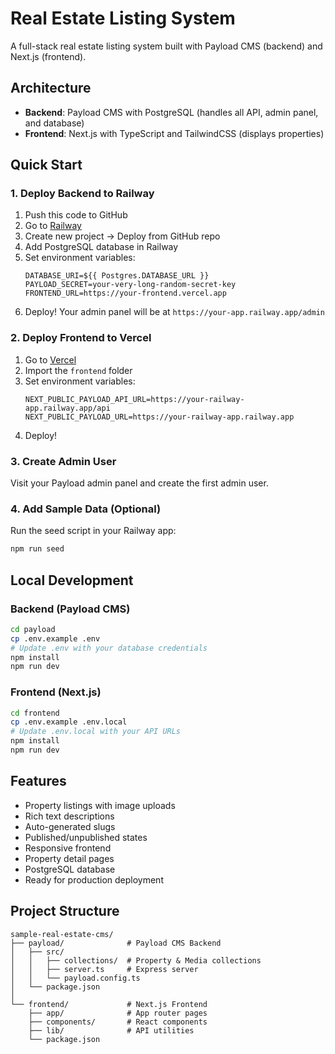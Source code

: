 # Real Estate Listing System

A full-stack real estate listing system built with Payload CMS (backend) and Next.js (frontend).

## Architecture

- **Backend**: Payload CMS with PostgreSQL (handles all API, admin panel, and database)
- **Frontend**: Next.js with TypeScript and TailwindCSS (displays properties)

## Quick Start

### 1. Deploy Backend to Railway

1. Push this code to GitHub
2. Go to [Railway](https://railway.app)
3. Create new project → Deploy from GitHub repo
4. Add PostgreSQL database in Railway
5. Set environment variables:
   ```
   DATABASE_URI=${{ Postgres.DATABASE_URL }}
   PAYLOAD_SECRET=your-very-long-random-secret-key
   FRONTEND_URL=https://your-frontend.vercel.app
   ```
6. Deploy! Your admin panel will be at `https://your-app.railway.app/admin`

### 2. Deploy Frontend to Vercel

1. Go to [Vercel](https://vercel.com)
2. Import the `frontend` folder
3. Set environment variables:
   ```
   NEXT_PUBLIC_PAYLOAD_API_URL=https://your-railway-app.railway.app/api
   NEXT_PUBLIC_PAYLOAD_URL=https://your-railway-app.railway.app
   ```
4. Deploy!

### 3. Create Admin User

Visit your Payload admin panel and create the first admin user.

### 4. Add Sample Data (Optional)

Run the seed script in your Railway app:
```bash
npm run seed
```

## Local Development

### Backend (Payload CMS)
```bash
cd payload
cp .env.example .env
# Update .env with your database credentials
npm install
npm run dev
```

### Frontend (Next.js)
```bash
cd frontend
cp .env.example .env.local
# Update .env.local with your API URLs
npm install
npm run dev
```

## Features

- Property listings with image uploads
- Rich text descriptions
- Auto-generated slugs
- Published/unpublished states
- Responsive frontend
- Property detail pages
- PostgreSQL database
- Ready for production deployment

## Project Structure

```
sample-real-estate-cms/
├── payload/              # Payload CMS Backend
│   ├── src/
│   │   ├── collections/  # Property & Media collections
│   │   ├── server.ts     # Express server
│   │   └── payload.config.ts
│   └── package.json
│
└── frontend/             # Next.js Frontend
    ├── app/              # App router pages
    ├── components/       # React components
    ├── lib/              # API utilities
    └── package.json
```